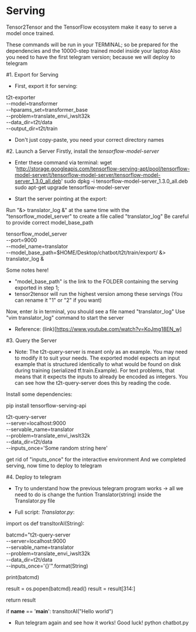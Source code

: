 # Serving
Tensor2Tensor and the TensorFlow ecosystem make it easy to serve a model once trained.

These commands will be run in your TERMINAL; so be prepared for the dependencies and the 10000-step trained model inside your laptop
Also you need to have the first telegram version; because we will deploy to telegram

#1. Export for Serving
- First, export it for serving:

t2t-exporter \
  --model=transformer \
  --hparams_set=transformer_base \
  --problem=translate_envi_iwslt32k \
  --data_dir=t2t/data \
  --output_dir=t2t/train
- Don't just copy-paste, you need your correct directory names 

#2. Launch a Server
Firstly, install the _tensorflow-model-server_
- Enter these command via terminal:
wget 'http://storage.googleapis.com/tensorflow-serving-apt/pool/tensorflow-model-server/t/tensorflow-model-server/tensorflow-model-server_1.3.0_all.deb'
sudo dpkg -i tensorflow-model-server_1.3.0_all.deb
sudo apt-get upgrade tensorflow-model-server

- Start the server pointing at the export:

Run "&> translator_log &" at the same time with the "tensorflow_model_server" to create a file called "translator_log"
Be careful to provide correct model_base_path

tensorflow_model_server \
  --port=9000 \
  --model_name=translator \
  --model_base_path=$HOME/Desktop/chatbot/t2t/train/export/
&> translator_log &

Some notes here!
- "model_base_path" is the link to the FOLDER containing the serving exported in step 1;
- tensor2tensor will run the highest version among these servings (You can rename it "1" or "2" if you want)

Now, enter _ls_ in terminal, you should see a file named "translator_log"
Use "vim translator_log" command to start the server

- Reference: (link)[https://www.youtube.com/watch?v=KoJmg18EN_w]

#3. Query the Server
- Note: The t2t-query-server is meant only as an example. You may need to modify it to suit your needs. The exported model expects an input example that is structured identically to what would be found on disk during training (serialized tf.train.Example). For text problems, that means that it expects the inputs to already be encoded as integers. You can see how the t2t-query-server does this by reading the code.

Install some dependencies:

pip install tensorflow-serving-api

t2t-query-server \
  --server=localhost:9000 \
  --servable_name=translator \
  --problem=translate_envi_iwslt32k \
  --data_dir=t2t/data \
  --inputs_once='Some random string here'

get rid of "inputs_once" for the interactive environment
And we completed serving, now time to deploy to telegram

#4. Deploy to telegram

+ Try to understand how the previous telegram program works -> all we need to do is change the funtion Translator(string) inside the Translator.py file

- Full script: _Translator.py_:

import os
def transltorAI(String):

  batcmd="t2t-query-server \
  --server=localhost:9000 \
  --servable_name=translator \
  --problem=translate_envi_iwslt32k \
  --data_dir=t2t/data \
  --inputs_once='{}'".format(String)

  print(batcmd)

  result = os.popen(batcmd).read()
  result = result[314:]

  return result

if __name__ == '__main__':
  transltorAI("Hello world")

- Run telegram again and see how it works! Good luck!
python chatbot.py


